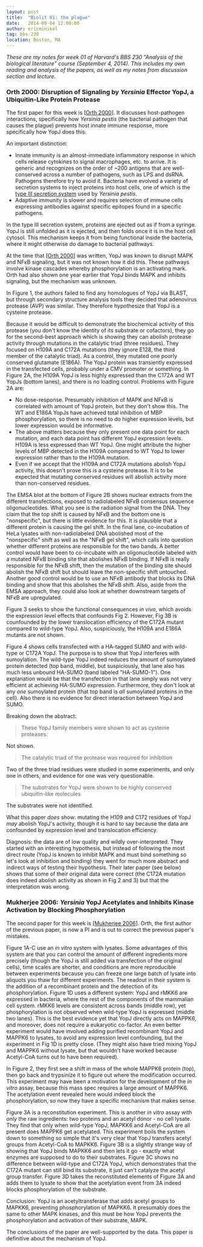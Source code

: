 ```yaml
---
layout: post
title:  "Biolit 01: the plague"
date:   2014-09-04 12:00:00
author: ericminikel
tag: bbs-230
location: Boston, MA
---
```


*These are my notes for week 01 of Harvard's BBS 230 "Analysis of the biological literature" course (September 4, 2014). This includes my own reading and analysis of the papers, as well as my notes from discussion section and lecture.*

### Orth 2000: Disruption of Signaling by *Yersinia* Effector YopJ, a Ubiquitin-Like Protein Protease

The first paper for this week is [[Orth 2000]]. It discusses host-pathogen interactions, specifically how *Yersinia pestis* (the bacterial pathogen that causes the plague) prevents host innate immune response, more specifically how YopJ does this.

An important distinction:

+ Innate immunity is an almost-immediate inflammatory response in which cells release cytokines to signal macrophages, etc. to arrive. It is generic and recognizes on the order of ~200 antigens that are well-conserved across a number of pathogens, such as LPS and dsRNA. Pathogens therefore try to avoid it. Bacteria have evolved a variety of secretion systems to inject proteins into host cells, one of which is the [type III secretion system](http://en.wikipedia.org/wiki/Type_three_secretion_system) used by *Yersinia pestis*.
+ Adaptive immunity is slower and requires selection of immune cells expressing antibodies against specific epitopes found in a specific pathogens.

In the type III secretion system, proteins are ejected out as if from a syringe. YopJ is still unfolded as it is ejected, and then folds once it is in the host cell cytosol. This mechanism keeps it from being functional inside the bacteria, where it might otherwise do damage to bacterial pathways.

At the time that [[Orth 2000]] was written, YopJ was known to disrupt MAPK and NF&kappa;B signaling, but it was not known how it did this. These pathways involve kinase cascades whereby phosphorylation is an activating mark. Orth had also shown one year earlier that YopJ binds MAPK and inhibits signaling, but the mechanism was unknown.

In Figure 1, the authors failed to find any homologues of YopJ via BLAST, but through secondary structure analysis tools they decided that adenovirus protease (AVP) was similar. They therefore hypothesize that YopJ is a cysteine protease.

Because it would be difficult to demonstrate the biochemical activity of this protease (you don't know the identity of its substrate or cofactors), they go for the second-best approach which is showing they can abolish protease activity through mutations in the catalytic triad (three residues). They focused on H109A and C172A mutations (they ignore E128, the third member of the catalytic triad). As a control, they mutated one poorly conserved glutamate (E186A). The YopJ protein was transiently expressed in the transfected cells, probably under a CMV promoter or something. In Figure 2A, the H109A YopJ is less highly expressed than the C172A and WT YopJs (bottom lanes), and there is no loading control.  Problems with Figure 2A are:

+ No dose-response. Presumably inhibition of MAPK and NF&kappa;B is correlated with amount of YopJ protein, but they don't show this. The WT and E186A YopJs have achieved total inhibition of MBP phosphorylation, so there is no need to do higher expression levels, but lower expression would be informative.
+ The above matters because they only present one data point for each mutation, and each data point has different YopJ expression levels. H109A is less expressed than WT YopJ. One might attribute the higher levels of MBP detected in the H109A compared to WT YopJ to lower expression rather than to the H109A mutation.
+ Even if we accept that the H109A and C172A mutations abolish YopJ activity, this doesn't prove this is a cysteine protease. It is to be expected that mutating conserved residues will abolish activity more than non-conserved residues.

The EMSA blot at the bottom of Figure 2B shows nuclear extracts from the different transfections, exposed to radiolabeled NF&kappa;B consensus sequence oligonucleotides. What you see is the radiation signal from the DNA. They claim that the top shift is caused by NF&kappa;B and the bottom one is "nonspecific", but there is little evidence for this. It is plausible that a different protein is causing the gel shift. In the final lane, co-incubation of HeLa lysates with non-radiolabeled DNA abolished most of the "nonspecific" shift as well as the "NF&kappa;B gel shift", which calls into question whether different proteins are responsible for the two bands. A better control would have been to co-incubate with an oligonucleotide labeled with a mutated NF&kappa;B binding site that abolishes NF&kappa;B binding. If NF&kappa;B is really responsible for the NF&kappa;B shift, then the mutation of the binding site should abolish the NF&kappa;B shift but should leave the non-specific shift untouched. Another good control would be to use an NF&kappa;B antibody that blocks its DNA binding and show that this abolishes the NF&kappa;B shift. Also, aside from the EMSA approach, they could also look at whether downstream targets of NF&kappa;B are upregulated.

Figure 3 seeks to show the functional consequences *in vivo*, which avoids the expression level effects that confounds Fig 2. However, Fig 3B is counfounded by the lower translocation efficiency of the C172A mutant compared to wild-type YopJ. Also, suspiciously, the H109A and E186A mutants are not shown.

Figure 4 shows cells transfected with a HA-tagged SUMO and with wild-type or C172A YopJ. The purpose is to show that YopJ interferes with sumoylation. The wild-type YopJ indeed reduces the amount of sumoylated protein detected (top band, middle), but suspiciously, that lane also has much less unbound HA-SUMO (band labeled "HA-SUMO-1"). One explanation would be that the transfection in that lane simply was not very efficient at achieving HA-SUMO expression. Furthermore, they don't look at any *one* sumoylated protein (that top band is *all* sumoylated proteins in the cell). Also there is no evidence for direct interaction between YopJ and SUMO.

Breaking down the abstract:

> These YopJ family members were shown to act as cysteine proteases.

Not shown.

> The catalytic triad of the protease was required for inhibition

Two of the three triad residues were studied in some experiments, and only one in others, and evidence for one was very questionable.

> The substrates for YopJ were shown to be highly conserved ubiquitin-like molecules

The substrates were not identified.

What this paper *does* show: mutating the H109 and C172 residues of YopJ *may* abolish YopJ's activity, though it is hard to say because the data are confounded by expression level and translocation efficiency.

Diagnosis: the data are of low quality and wildly over-interpreted. They started with an interesting hypothesis, but instead of following the most direct route (YopJ is known to inhibit MAPK and must bind something so let's look at inhibition and binding) they went for much more abstract and indirect ways of testing their hypothesis. Their later paper (see below) shows that some of their original data were correct (the C172A mutation does indeed abolish activity as shown in Fig 2 and 3) but that the interpretation was wrong.

### Mukherjee 2006: *Yersinia* YopJ Acetylates and Inhibits Kinase Activation by Blocking Phosphorylation

The second paper for this week is [[Mukherjee 2006]]. Orth, the first author of the previous paper, is now a PI and is out to correct the previous paper's mistakes.

Figure 1A-C use an *in vitro* system with lysates. Some advantages of this system are that you can control the amount of different ingredients more precisely (though the YopJ is still added via transfection of the original cells), time scales are shorter, and conditions are more reproducible between experiments because you can freeze one large batch of lysate into aliquots you thaw for different experiments. The readout in their system is the addition of a recombinant protein and the detection of its phosphorylation. Figure 1D uses a different system: YopJ and rMKK6 are expressed in bacteria, where the rest of the components of the mammalian cell system. rMKK6 levels are consistent across bands (middle row), yet phosphorylation is not observed when wild-type YopJ is expressed (middle two lanes). This is the best evidence yet that YopJ directly acts on MAPPK6, and moreover, does not require a eukaryotic co-factor. An even better experiment would have involved adding purified recombinant YopJ and MAPPK6 to lysates, to avoid any expression level confounding, but the experiment in Fig 1D is pretty close. (They might also have tried mixing YopJ and MAPPK6 without lysate, but that wouldn't have worked because Acetyl-CoA turns out to have been required).

In Figure 2, they first see a shift in mass of the whole MAPPK6 protein (top), then go back and trypsinize it to figure out where the modification occurred. This experiment may have been a motivation for the development of the *in vitro* assay, because this mass spec requires a large amount of MAPPK6. The acetylation event revealed here would indeed block the phosphorylation, so now they have a specific mechanism that makes sense. 

Figure 3A is a reconstitution experiment. This is another *in vitro* assay with *only* the raw ingredients: two proteins and an acetyl donor - no cell lysate. They find that only when wild-type YopJ, MAPKK6 and Acetyl-CoA are all present does MAPPK6 get acetylated. This experiment boils the system down to something so simple that it's very clear that YopJ transfers acetyl groups from Acetyl-CoA to MAPKK6. Figure 3B is a slightly strange way of showing that YopJ binds MAPKK6 and then lets it go - exactly what enzymes are supposed to do to their substrates. Figure 3C shows no difference between wild-type and C172A YopJ, which demonstrates that the C172A mutant can still bind its substrate, it just can't catalyze the acetyl group transfer. Figure 3D takes the reconstituted elements of Figure 3A and adds them to lysate to show that the acetylation event from 3A indeed blocks phosphorylation of the substrate.

Conclusion: YopJ is an acetyltransferase that adds acetyl groups to MAPKK6, preventing phosphorylation of MAPKK6. It presumably does the same to other MAPK kinases, and this must be how YopJ prevents the phosphorylation and activation of their substrate, MAPK.

The conclusions of the paper are well-supported by the data. This paper is definitive about the mechanism of YopJ.


[Orth 2000]: http://www.ncbi.nlm.nih.gov/pubmed/11090361 "Orth K, Xu Z, Mudgett MB, Bao ZQ, Palmer LE, Bliska JB, Mangel WF, Staskawicz  B, Dixon JE. Disruption of signaling by Yersinia effector YopJ, a ubiquitin-like  protein protease. Science. 2000 Nov 24;290(5496):1594-7. PubMed PMID: 11090361."

[Mukherjee 2006]: http://www.ncbi.nlm.nih.gov/pubmed/16728640 "Mukherjee S, Keitany G, Li Y, Wang Y, Ball HL, Goldsmith EJ, Orth K. Yersinia  YopJ acetylates and inhibits kinase activation by blocking phosphorylation. Science. 2006 May 26;312(5777):1211-4. PubMed PMID: 16728640."